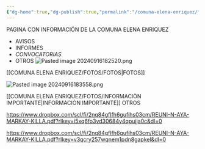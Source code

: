 ```yaml
---
{"dg-home":true,"dg-publish":true,"permalink":"/comuna-elena-enriquez/fotos/inicio/","tags":["gardenEntry"],"dgPassFrontmatter":true}
---
```


PAGINA CON INFORMACIÓN DE LA COMUNA ELENA ENRIQUEZ

- AVISOS
- INFORMES
- *CONVOCATORIAS* 
- OTROS
![Pasted image 20240916182520.png](/img/user/COMUNA%20ELENA%20ENRIQUEZ/FOTOS/Pasted%20image%2020240916182520.png)


[[COMUNA ELENA ENRIQUEZ/FOTOS/FOTOS\|FOTOS]]


![Pasted image 20240916183558.png](/img/user/COMUNA%20ELENA%20ENRIQUEZ/FOTOS/Pasted%20image%2020240916183558.png)

[[COMUNA ELENA ENRIQUEZ/FOTOS/INFORMACIÒN IMPORTANTE\|INFORMACIÒN IMPORTANTE]]
OTROS


https://www.dropbox.com/scl/fi/2nq84gflfh6gufihs03cm/REUNI-N-AYA-MARKAY-KILLA.pdf?rlkey=i5xq6fo3vd30684y4qpujja0c&dl=0

https://www.dropbox.com/scl/fi/2nq84gflfh6gufihs03cm/REUNI-N-AYA-MARKAY-KILLA.pdf?rlkey=v3qcry257wqnem1pdn8gapkel&dl=0



